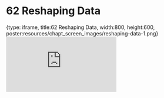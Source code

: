# 62 Reshaping Data
 
{type: iframe, title:62 Reshaping Data, width:800, height:600, poster:resources/chapt_screen_images/reshaping-data-1.png}
![](https://datatrail-jhu.github.io/DataTrail_ReOrg/no_toc/reshaping-data-1.html)
 

 
